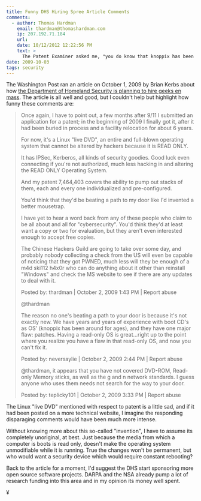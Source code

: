 ```yaml
---
title: Funny DHS Hiring Spree Article Comments
comments:
  - author: Thomas Hardman
    email: thardman@thomashardman.com
    ip: 207.192.71.184
    url:
    date: 10/12/2012 12:22:56 PM
    text: >
      The Patent Examiner asked me, "you do know that knoppix has been around forever, there's nothing new about a Live CD", and I pointed out, that I wasn't trying to patent a Live CD or any kind of OS packaging... I was patenting a NETWORK SYSTEM". It's not a Live CD. It's a NETWORK of Live CDs... and I am applying for a patent for the means of generating those preconfigured networks, for assigning such host-specific things as encryption keys and networking information to "individualize" each of the Live CD nodes so that they come up networking with IPSec and Kerberos. Understand the difference between a generic Live CD and a preconfigured secure network of individualized Live CD. Once the Patent Examiner saw the difference, patent quickly issued.<br/><br/>Let other people provide the OS and software loads to their own needs and satisfaction.<br/><br/>Let ME provide the means to quickly generate a Secure Authenticated Network of such Live CDs, whatever the OS.<br/><br/>You get hit by some Zero Day hack on your read-only media? Patch it on the master, and then run against the patched master to generate a new batch of ISO and burn them to CD or DVD. Personally I find for most uses, you can get everything you need on a CD and as an archival medium, CD is far more robust than DVD.<br/><br/>BTW since I'm not running knoppix or any variant of the UnionFS or Aufs, it's not running out of ramdisk and there's nothing there that's read-write other than the /tmp directory.<br/>
date: 2009-10-03
tags: security
---
```

The Washington Post ran an article on October 1, 2009 by Brian Kerbs about how <a href="http://voices.washingtonpost.com/securityfix/2009/10/dhs_seeking_1000_cyber_securit.html" rel="nofollow">the Department of Homeland Security is planning to hire geeks en mass</a>. The article is all well and good, but I couldn't help but highlight how funny these comments are:

<blockquote>
Once again, I have to point out, a few months after 9/11 I submitted an application for a patent; in the beginning of 2009 I finally got it, after it had been buried in process and a facility relocation for about 6 years.

For now, it's a Linux "live DVD", an entire and full-blown operating system that cannot be altered by hackers because it is READ ONLY.

It has IPSec, Kerberos, all kinds of security goodies. Good luck even connecting if you're not authorized, much less hacking in and altering the READ ONLY Operating System.

And my patent 7,464,403 covers the ability to pump out stacks of them, each and every one individualized and pre-configured.

You'd think that they'd be beating a path to my door like I'd invented a better mousetrap.

I have yet to hear a word back from any of these people who claim to be all about and all for "cybersecurity". You'd think they'd at least want a copy or two for evaluation, but they aren't even interested enough to accept free copies.

The Chinese Hackers Guild are going to take over some day, and probably nobody collecting a check from the US will even be capable of noticing that they got PWNED, much less will they be enough of a m4d ski112 h4x0r who can do anything about it other than reinstall "Windows" and check the MS website to see if there are any updates to deal with it.

Posted by: thardman | October 2, 2009 1:43 PM | Report abuse

@thardman

The reason no one's beating a path to your door is because it's not exactly new. We have years and years of experience with boot CD's as OS' (knoppix has been around for ages), and they have one major flaw: patches. Having a read-only OS is great...right up to the point where you realize you have a flaw in that read-only OS, and now you can't fix it.

Posted by: neversaylie | October 2, 2009 2:44 PM | Report abuse

@thardman, it appears that you have not covered DVD-ROM, Read-only Memory sticks, as well as the g and n network standards. I guess anyone who uses them needs not search for the way to your door.

Posted by: teplicky101 | October 2, 2009 3:33 PM | Report abuse
</blockquote>

The Linux "live DVD" mentioned with respect to patent is a little sad, and if it had been posted on a more technical website, I imagine the responding disparaging comments would have been much more intense.

Without knowing more about this so-called "invention", I have to assume its completely unoriginal, at best. Just because the media from which a computer is boots is read only, doesn't make the operating system unmodifiable while it is running. True the changes won't be permanent, but who would want a security device which would require constant rebooting?

Back to the article for a moment, I'd suggest the DHS start sponsoring more open source software projects. DARPA and the NSA already pump a lot of research funding into this area and in my opinion its money well spent.

¥

